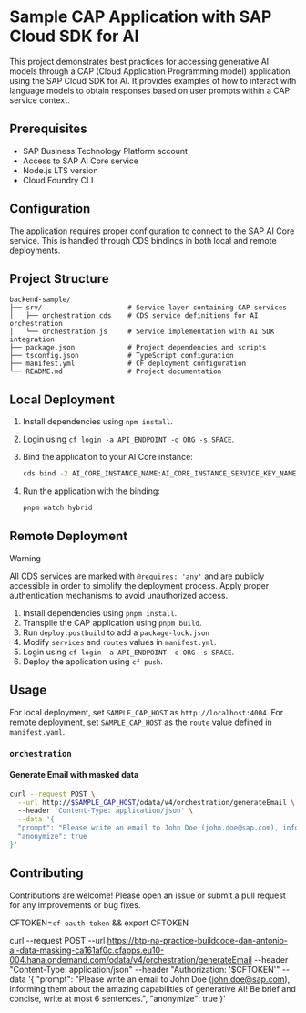 # Sample CAP Application with SAP Cloud SDK for AI

This project demonstrates best practices for accessing generative AI models through a CAP (Cloud Application Programming model) application using the SAP Cloud SDK for AI. It provides examples of how to interact with language models to obtain responses based on user prompts within a CAP service context.

## Prerequisites

- SAP Business Technology Platform account
- Access to SAP AI Core service
- Node.js LTS version
- Cloud Foundry CLI

## Configuration

The application requires proper configuration to connect to the SAP AI Core service. This is handled through CDS bindings in both local and remote deployments.

## Project Structure

```
backend-sample/
├── srv/                     # Service layer containing CAP services
│   ├── orchestration.cds    # CDS service definitions for AI orchestration
│   └── orchestration.js     # Service implementation with AI SDK integration
├── package.json             # Project dependencies and scripts
├── tsconfig.json            # TypeScript configuration
├── manifest.yml             # CF deployment configuration
└── README.md                # Project documentation
```

## Local Deployment

1. Install dependencies using `npm install`.

2. Login using `cf login -a API_ENDPOINT -o ORG -s SPACE`.

3. Bind the application to your AI Core instance:

   ```bash
   cds bind -2 AI_CORE_INSTANCE_NAME:AI_CORE_INSTANCE_SERVICE_KEY_NAME
   ```

4. Run the application with the binding:

   ```bash
   pnpm watch:hybrid
   ```

## Remote Deployment

> [!WARNING]  
> All CDS services are marked with `@requires: 'any'` and are publicly accessible in order to simplify the deployment process.
> Apply proper authentication mechanisms to avoid unauthorized access.

1. Install dependencies using `pnpm install`.
2. Transpile the CAP application using `pnpm build`.
3. Run `deploy:postbuild` to add a `package-lock.json`
4. Modify `services` and `routes` values in `manifest.yml`.
5. Login using `cf login -a API_ENDPOINT -o ORG -s SPACE`.
6. Deploy the application using `cf push`.

## Usage

For local deployment, set `SAMPLE_CAP_HOST` as `http://localhost:4004`. For remote deployment, set `SAMPLE_CAP_HOST` as the `route` value defined in `manifest.yaml`.

### `orchestration`

#### Generate Email with masked data

```bash
curl --request POST \
  --url http://$SAMPLE_CAP_HOST/odata/v4/orchestration/generateEmail \ 
  --header 'Content-Type: application/json' \
  --data '{
  "prompt": "Please write an email to John Doe (john.doe@sap.com), informing them about the amazing capabilities of generative AI! Be brief and concise, write at most 6 sentences.", 
  "anonymize": true
}'
```

## Contributing

Contributions are welcome! Please open an issue or submit a pull request for any improvements or bug fixes.

CFTOKEN=`cf oauth-token` && export CFTOKEN

curl --request POST --url https://btp-na-practice-buildcode-dan-antonio-ai-data-masking-ca161af0c.cfapps.eu10-004.hana.ondemand.com/odata/v4/orchestration/generateEmail  --header "Content-Type: application/json" --header "Authorization: '$CFTOKEN'" --data '{
  "prompt": "Please write an email to John Doe (john.doe@sap.com), informing them about the amazing capabilities of generative AI! Be brief and concise, write at most 6 sentences.", 
  "anonymize": true
}'